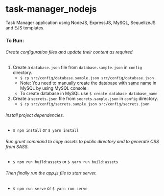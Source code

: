 # task-manager_nodejs
Task Manager application usnig NodeJS, ExpressJS, MySQL, SequelizeJS and EJS templates.

### To Run:
###### Create configuration files and update their content as required.
  1. Create a  `database.json` file from `database.sample.json` in `config` directory.
      * `$ cp src/config/database.sample.json src/config/database.json`
      * Note: You need to manually create the database with same name in MySQL by using MySQL console.
      * To create database in MySQL use `$ create database database_name`
  2. Create a  `secrets.json` file from `secrets.sample.json` in `config` directory.
      * `$ cp src/config/secrets.sample.json src/config/secrets.json`

###### Install project dependencies.
  * `$ npm install` or `$ yarn install`

###### Run grunt command to copy assets to public directory and to generate CSS from SASS.
  * `$ npm run build:assets` or `$ yarn run build:assets`

###### Then finally run the app.js file to start server.
  * `$ npm run serve` or `$ yarn run serve`

